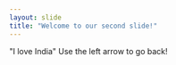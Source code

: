 ```yaml
---
layout: slide
title: "Welcome to our second slide!"
---
```

"I love India"
Use the left arrow to go back!
